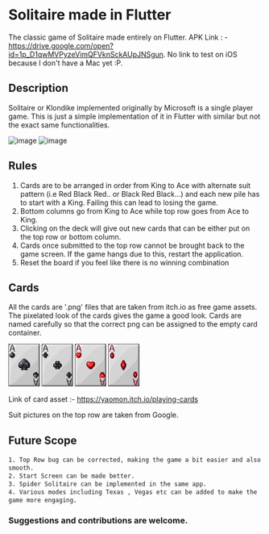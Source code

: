 # Solitaire made in Flutter

The classic game of Solitaire made entirely on Flutter.
APK Link : - https://drive.google.com/open?id=1p_D1qwMVPyzeVimQFVknSckAUpJNSgun. No link to test on iOS because I don't have a Mac yet :P.

## Description

Solitaire or Klondike implemented originally by Microsoft is a single player game. This is just a simple implementation of it in Flutter with similar but not the exact same functionalities.


![image](https://user-images.githubusercontent.com/37381075/55474971-422a5400-5630-11e9-8b71-cbe1e45a2ee3.png) 
![image](https://user-images.githubusercontent.com/37381075/55475236-f926cf80-5630-11e9-94e2-4b497efce264.png)

## Rules  
  1. Cards are to be arranged in order from King to Ace with alternate suit pattern (i.e Red Black Red.. or Black Red Black...) and each new pile has to start with a King. Failing this can lead to losing the game.
  2. Bottom columns go from King to Ace while top row goes from Ace to King. 
  3. Clicking on the deck will give out new cards that can be either put on the top row or bottom column.
  4. Cards once submitted to the top row cannot be brought back to the game screen. If the game hangs due to this, restart the application.
  5. Reset the board if you feel like there is no winning combination
  
 ## Cards
  All the cards are '.png' files that are taken from itch.io as free game assets. The pixelated look of the cards gives the game a good look. 
  Cards are named carefully so that the correct png can be assigned to the empty card container.
  
  ![](https://github.com/AadumKhor/Solitaire_Flutter/blob/master/assets/S1.png)  ![](https://github.com/AadumKhor/Solitaire_Flutter/blob/master/assets/C1.png)  ![](https://github.com/AadumKhor/Solitaire_Flutter/blob/master/assets/H1.png)  ![](https://github.com/AadumKhor/Solitaire_Flutter/blob/master/assets/D1.png)
 
 
 Link of card asset :- https://yaomon.itch.io/playing-cards
 
 Suit pictures on the top row are taken from Google.
  
  
  ## Future Scope  
    1. Top Row bug can be corrected, making the game a bit easier and also smooth.
    2. Start Screen can be made better.
    3. Spider Solitaire can be implemented in the same app.
    4. Various modes including Texas , Vegas etc can be added to make the game more engaging.
    
    
  ### Suggestions and contributions are welcome. 
  
 
  
  
  
  

 
